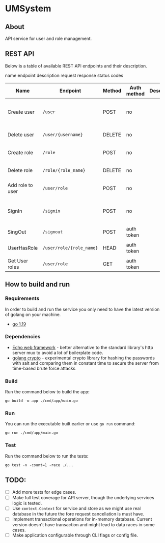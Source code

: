 # UMSystem

## About

API service for user and role management.

## REST API

Below is a table of available REST API endpoints and their description.

name endpoint description request response status codes

| Name             | Endpoint                 | Method | Auth method | Description | Request schema                               | Response schema               |
|------------------|--------------------------|--------|-------------|-------------|----------------------------------------------|-------------------------------|
| Create user      | `/user`                  | POST   | no          |             | Body: `{username: string, password: string}` | `{username: string}`          |
| Delete user      | `/user/{username}`       | DELETE | no          |             | Path: `{username: string}`                   | no content                    |
| Create role      | `/role`                  | POST   | no          |             | Body: `{role_name: string}`                  | `{role_name: string}`         |
| Delete role      | `/role/{role_name}`      | DELETE | no          |             | Path: `{role_name: string}`                  | no content                    |
| Add role to user | `/user/role`             | POST   | no          |             | Body:`{role_name: string}`                   | no content                    |
| SignIn           | `/signin`                | POST   | no          |             | Body: `{username: string, password: string}` | `{token: string}`             |
| SingOut          | `/signout`               | POST   | auth token  |             |                                              | no content                    |
| UserHasRole      | `/user/role/{role_name}` | HEAD   | auth token  |             | Body: `{role_name: string}`                  | `{result: bool}`              |
| Get User roles   | `/user/role`             | GET    | auth token  |             |                                              | `{roles: Array<string>}`      |

## How to build and run

### Requirements

In order to build and run the service you only need to have the latest version of golang on your machine.

- [go 1.19](https://go.dev/dl/)

### Dependencies

- [Echo web framework](github.com/labstack/echo/v4) - better alternative to the standard library's http server mux to
  avoid a lot of boilerplate code.
- [golang crypto](golang.org/x/crypto) - experimental crypto library for hashing the passwords with salt and comparing
  them in constant time to secure the server from time-based brute force attacks.

### Build

Run the command below to build the app:

```shell
go build -o app ./cmd/app/main.go
```

### Run

You can run the executable built earlier or use `go run` command:

```shell
go run ./cmd/app/main.go
```

### Test

Run the command below to run the tests:

```shell
go test -v -count=1 -race ./...
```

## TODO:

- [ ] Add more tests for edge cases.
- [ ] Make full test coverage for API server, though the underlying services logic is tested.
- [ ] Use `context.Context` for service and store as we might use real database in the future the fore request
  cancellation is must have.
- [ ] Implement transactional operations for in-memory database. Current version doesn't have transaction and might lead
  to data races in some cases.
- [ ] Make application configurable through CLI flags or config file.